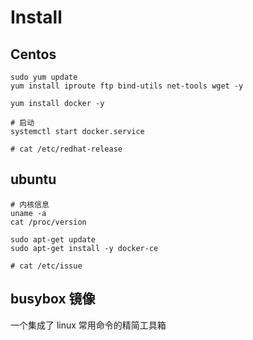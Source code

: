 # Install

## Centos

```shell
sudo yum update
yum install iproute ftp bind-utils net-tools wget -y

yum install docker -y

# 启动
systemctl start docker.service

# cat /etc/redhat-release
```

## ubuntu

```shell
# 内核信息
uname -a
cat /proc/version

sudo apt-get update
sudo apt-get install -y docker-ce

# cat /etc/issue
```

## busybox 镜像

一个集成了 linux 常用命令的精简工具箱
